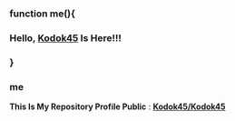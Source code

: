 
### function me(){
### Hello, <a href="https://github.com/Kodok45">Kodok45</a> Is Here!!!
### }
### me
**This Is My Repository Profile Public** :
<font color="black"><a title="github repository" href="https://github.com/Kodok45/Kodok45">**Kodok45/Kodok45**</a></font>


